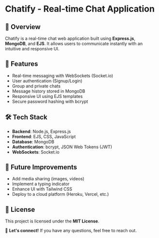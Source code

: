 # Chatify - Real-time Chat Application

## 📌 Overview
Chatify is a real-time chat web application built using **Express.js**, **MongoDB**, and **EJS**. It allows users to communicate instantly with an intuitive and responsive UI.

## 🚀 Features
- Real-time messaging with WebSockets (Socket.io)
- User authentication (Signup/Login)
- Group and private chats
- Message history stored in MongoDB
- Responsive UI using EJS templates
- Secure password hashing with bcrypt

## 🛠️ Tech Stack
- **Backend**: Node.js, Express.js
- **Frontend**: EJS, CSS, JavaScript
- **Database**: MongoDB
- **Authentication**: bcrypt, JSON Web Tokens (JWT)
- **WebSockets**: Socket.io

## 🚀 Future Improvements
- Add media sharing (images, videos)
- Implement a typing indicator
- Enhance UI with Tailwind CSS
- Deploy to a cloud platform (Heroku, Vercel, etc.)

## 📜 License
This project is licensed under the **MIT License**.

💬 **Let's connect!** If you have any questions, feel free to reach out.
